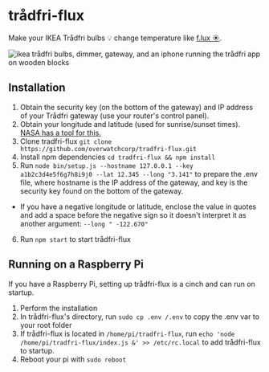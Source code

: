 # trådfri-flux
Make your IKEA Trådfri bulbs 💡 change temperature like [f.lux ☀️](https://justgetflux.com).   

![ikea trådfri bulbs, dimmer, gateway, and an iphone running the trådfri app on wooden blocks](http://www.ikea.com/ms/sv_SE/img/fy17/belysning/smart-belysning/ikea_smart_belysning_1620x841.gif)
## Installation
1. Obtain the security key (on the bottom of the gateway) and IP address of your Trådfri gateway (use your router's control panel).
2. Obtain your longitude and latitude (used for sunrise/sunset times). [NASA has a tool for this.](https://mynasadata.larc.nasa.gov/latitudelongitude-finder/)
3. Clone tradfri-flux `git clone https://github.com/overwatchcorp/tradfri-flux.git`
5. Install npm dependencies `cd tradfri-flux && npm install`
5. Run `node bin/setup.js --hostname 127.0.0.1 --key a1b2c3d4e5f6g7h8i9j0 --lat 12.345 --long "3.141"` to prepare the .env file, where hostname is the IP address of the gateway, and key is the security key found on the bottom of the gateway.
  - If you have a negative longitude or latitude, enclose the value in quotes and add a space before the negative sign so it doesn't interpret it as another argument: `--long " -122.670"`
6. Run `npm start` to start trådfri-flux

## Running on a Raspberry Pi
If you have a Raspberry Pi, setting up trådfri-flux is a cinch and can run on startup.
1. Perform the installation
2. In trådfri-flux's directory, run `sudo cp .env /.env` to copy the .env var to your root folder
3. If trådfri-flux is located in `/home/pi/tradfri-flux`, run `echo 'node /home/pi/tradfri-flux/index.js &' >> /etc/rc.local` to add trådfri-flux to startup.
4. Reboot your pi with `sudo reboot`
